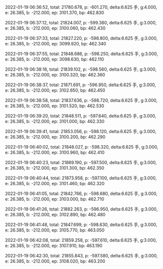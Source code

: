 2022-01-19 06:36:52, total: 21780.678, p: -601.270, delta:6.625 手, g:4.000, e: 26.385, b: -212.000, ep: 3101.370, bp: 462.830

2022-01-19 06:37:12, total: 21824.007, p: -599.380, delta:6.625 手, g:3.000, e: 26.385, b: -212.000, ep: 3100.060, bp: 462.430

2022-01-19 06:37:33, total: 21827.220, p: -598.800, delta:6.625 手, g:3.000, e: 26.385, b: -212.000, ep: 3099.920, bp: 462.340

2022-01-19 06:37:55, total: 21848.686, p: -598.250, delta:6.625 手, g:3.000, e: 26.385, b: -212.000, ep: 3098.630, bp: 462.110

2022-01-19 06:38:16, total: 21839.102, p: -598.560, delta:6.625 手, g:3.000, e: 26.385, b: -212.000, ep: 3100.320, bp: 462.360

2022-01-19 06:38:37, total: 21871.691, p: -596.950, delta:6.625 手, g:3.000, e: 26.385, b: -212.000, ep: 3102.650, bp: 462.450

2022-01-19 06:38:58, total: 21837.636, p: -598.720, delta:6.625 手, g:3.000, e: 26.385, b: -212.000, ep: 3101.520, bp: 462.530

2022-01-19 06:39:20, total: 21848.511, p: -597.640, delta:6.625 手, g:3.000, e: 26.385, b: -212.000, ep: 3101.000, bp: 462.330

2022-01-19 06:39:41, total: 21853.056, p: -598.120, delta:6.625 手, g:3.000, e: 26.385, b: -212.000, ep: 3100.200, bp: 462.290

2022-01-19 06:40:02, total: 21848.027, p: -598.320, delta:6.625 手, g:3.000, e: 26.385, b: -212.000, ep: 3100.960, bp: 462.410

2022-01-19 06:40:23, total: 21869.190, p: -597.500, delta:6.625 手, g:3.000, e: 26.385, b: -212.000, ep: 3101.300, bp: 462.350

2022-01-19 06:40:44, total: 21873.958, p: -597.100, delta:6.625 手, g:3.000, e: 26.385, b: -212.000, ep: 3101.460, bp: 462.320

2022-01-19 06:41:05, total: 21842.766, p: -598.680, delta:6.625 手, g:3.000, e: 26.385, b: -212.000, ep: 3103.000, bp: 462.710

2022-01-19 06:41:26, total: 21882.263, p: -596.950, delta:6.625 手, g:3.000, e: 26.385, b: -212.000, ep: 3102.890, bp: 462.480

2022-01-19 06:41:48, total: 21847.699, p: -598.630, delta:6.625 手, g:3.000, e: 26.385, b: -212.000, ep: 3105.770, bp: 463.050

2022-01-19 06:42:08, total: 21859.258, p: -597.610, delta:6.625 手, g:3.000, e: 26.385, b: -212.000, ep: 3107.910, bp: 463.190

2022-01-19 06:42:30, total: 21855.843, p: -597.580, delta:6.625 手, g:3.000, e: 26.385, b: -212.000, ep: 3108.020, bp: 463.200